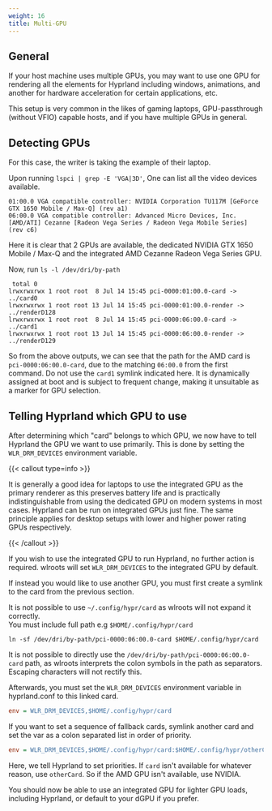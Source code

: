 ```yaml
---
weight: 16
title: Multi-GPU
---
```


## General

If your host machine uses multiple GPUs, you may want to use one GPU
for rendering all the elements for Hyprland including windows, animations, and
another for hardware acceleration for certain applications, etc.

This setup is very common in the likes of gaming laptops, GPU-passthrough
(without VFIO) capable hosts, and if you have multiple GPUs in general.

## Detecting GPUs

For this case, the writer is taking the example of their laptop.

Upon running `lspci | grep -E 'VGA|3D'`, One can list all the video devices
available.

```
01:00.0 VGA compatible controller: NVIDIA Corporation TU117M [GeForce GTX 1650 Mobile / Max-Q] (rev a1)
06:00.0 VGA compatible controller: Advanced Micro Devices, Inc. [AMD/ATI] Cezanne [Radeon Vega Series / Radeon Vega Mobile Series] (rev c6)
```

Here it is clear that 2 GPUs are available, the dedicated NVIDIA GTX 1650 Mobile
/ Max-Q and the integrated AMD Cezanne Radeon Vega Series GPU.

Now, run `ls -l /dev/dri/by-path`

```
 total 0
lrwxrwxrwx 1 root root  8 Jul 14 15:45 pci-0000:01:00.0-card -> ../card0
lrwxrwxrwx 1 root root 13 Jul 14 15:45 pci-0000:01:00.0-render -> ../renderD128
lrwxrwxrwx 1 root root  8 Jul 14 15:45 pci-0000:06:00.0-card -> ../card1
lrwxrwxrwx 1 root root 13 Jul 14 15:45 pci-0000:06:00.0-render -> ../renderD129
```

So from the above outputs, we can see that the path for the AMD card is
`pci-0000:06:00.0-card`, due to the matching `06:00.0` from the first command.
Do not use the `card1` symlink indicated here. It is dynamically assigned at
boot and is subject to frequent change, making it unsuitable as a marker for GPU selection.

## Telling Hyprland which GPU to use

After determining which "card" belongs to which GPU, we now have to tell
Hyprland the GPU we want to use primarily.
This is done by setting the `WLR_DRM_DEVICES` environment variable.

{{< callout type=info >}}

It is generally a good idea for laptops to use the integrated GPU as the primary
renderer as this preserves battery life and is practically indistinguishable
from using the dedicated GPU on modern systems in most cases. Hyprland can be
run on integrated GPUs just fine. The same principle applies for desktop setups
with lower and higher power rating GPUs respectively.

{{< /callout >}}

If you wish to use the integrated GPU to run Hyprland, no further action is
required. wlroots will set `WLR_DRM_DEVICES` to the integrated GPU by default.

If instead you would like to use another GPU, you must first create a symlink to
the card from the previous section.

It is not possible to use `~/.config/hypr/card` as wlroots will not expand it correctly.  
You must include full path e.g `$HOME/.config/hypr/card`
```
ln -sf /dev/dri/by-path/pci-0000:06:00.0-card $HOME/.config/hypr/card
```

It is not possible to directly use the `/dev/dri/by-path/pci-0000:06:00.0-card` path,
as wlroots interprets the colon symbols in the path as separators. Escaping
characters will not rectify this.

Afterwards, you must set the `WLR_DRM_DEVICES` environment variable in
hyprland.conf to this linked card.


```ini
env = WLR_DRM_DEVICES,$HOME/.config/hypr/card
```

If you want to set a sequence of fallback cards, symlink another card and set
the var as a colon separated list in order of priority.

```ini
env = WLR_DRM_DEVICES,$HOME/.config/hypr/card:$HOME/.config/hypr/otherCard
```

Here, we tell Hyprland to set priorities. If `card` isn't available for
whatever reason, use `otherCard`. So if the AMD GPU isn't available, use NVIDIA.

You should now be able to use an integrated GPU for lighter GPU loads,
including Hyprland, or default to your dGPU if you prefer.
